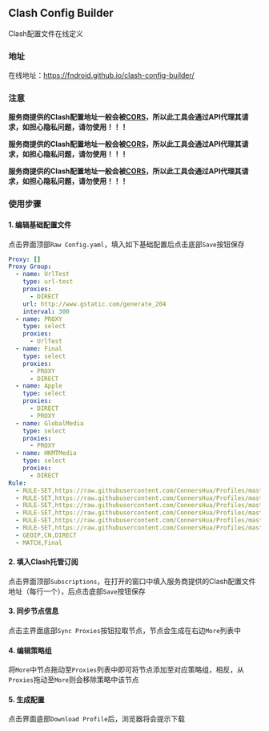## Clash Config Builder
Clash配置文件在线定义

### 地址
在线地址：https://fndroid.github.io/clash-config-builder/

### 注意
**服务商提供的Clash配置地址一般会被[CORS](https://developer.mozilla.org/zh-CN/docs/Web/HTTP/Access_control_CORS)，所以此工具会通过API代理其请求，如担心隐私问题，请勿使用！！！**

**服务商提供的Clash配置地址一般会被[CORS](https://developer.mozilla.org/zh-CN/docs/Web/HTTP/Access_control_CORS)，所以此工具会通过API代理其请求，如担心隐私问题，请勿使用！！！**

**服务商提供的Clash配置地址一般会被[CORS](https://developer.mozilla.org/zh-CN/docs/Web/HTTP/Access_control_CORS)，所以此工具会通过API代理其请求，如担心隐私问题，请勿使用！！！**

### 使用步骤
#### 1. 编辑基础配置文件
点击界面顶部``Raw Config.yaml``，填入如下基础配置后点击底部``Save``按钮保存
```yaml
Proxy: []
Proxy Group:
  - name: UrlTest
    type: url-test
    proxies: 
      - DIRECT
    url: http://www.gstatic.com/generate_204
    interval: 300
  - name: PROXY
    type: select
    proxies:
      - UrlTest
  - name: Final
    type: select
    proxies:
      - PROXY
      - DIRECT
  - name: Apple
    type: select
    proxies:
      - DIRECT
      - PROXY
  - name: GlobalMedia
    type: select
    proxies:
      - PROXY
  - name: HKMTMedia
    type: select
    proxies:
      - DIRECT
Rule:
  - RULE-SET,https://raw.githubusercontent.com/ConnersHua/Profiles/master/Surge/Ruleset/Unbreak.list,DIRECT
  - RULE-SET,https://raw.githubusercontent.com/ConnersHua/Profiles/master/Surge/Ruleset/GlobalMedia.list,GlobalMedia
  - RULE-SET,https://raw.githubusercontent.com/ConnersHua/Profiles/master/Surge/Ruleset/HKMTMedia.list,HKMTMedia
  - RULE-SET,https://raw.githubusercontent.com/ConnersHua/Profiles/master/Surge/Ruleset/Global.list,PROXY
  - RULE-SET,https://raw.githubusercontent.com/ConnersHua/Profiles/master/Surge/Ruleset/Apple.list,Apple
  - RULE-SET,https://raw.githubusercontent.com/ConnersHua/Profiles/master/Surge/Ruleset/China.list,DIRECT
  - GEOIP,CN,DIRECT
  - MATCH,Final

```

#### 2. 填入Clash托管订阅
点击界面顶部``Subscriptions``，在打开的窗口中填入服务商提供的Clash配置文件地址（每行一个），后点击底部``Save``按钮保存

#### 3. 同步节点信息
点击主界面底部``Sync Proxies``按钮拉取节点，节点会生成在右边``More``列表中

#### 4. 编辑策略组
将``More``中节点拖动至``Proxies``列表中即可将节点添加至对应策略组，相反，从``Proxies``拖动至``More``则会移除策略中该节点

#### 5. 生成配置
点击界面底部``Download Profile``后，浏览器将会提示下载
